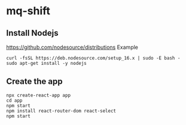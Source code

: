 # mq-shift
## Install Nodejs
https://github.com/nodesource/distributions
Example
```
curl -fsSL https://deb.nodesource.com/setup_16.x | sudo -E bash -
sudo apt-get install -y nodejs
```

## Create the app
```
npx create-react-app app
cd app
npm start
npm install react-router-dom react-select
npm start
```